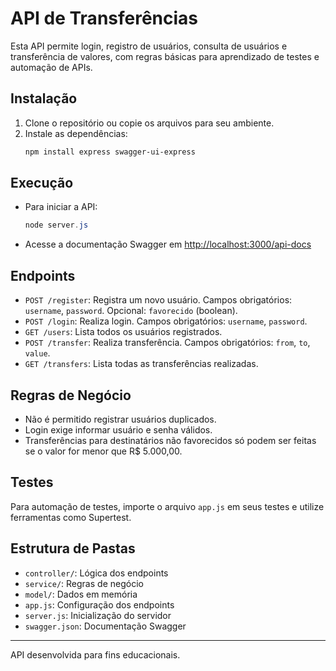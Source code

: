 # API de Transferências

Esta API permite login, registro de usuários, consulta de usuários e transferência de valores, com regras básicas para aprendizado de testes e automação de APIs.

## Instalação

1. Clone o repositório ou copie os arquivos para seu ambiente.
2. Instale as dependências:
   ```powershell
   npm install express swagger-ui-express
   ```

## Execução

- Para iniciar a API:
  ```powershell
  node server.js
  ```
- Acesse a documentação Swagger em [http://localhost:3000/api-docs](http://localhost:3000/api-docs)

## Endpoints

- `POST /register`: Registra um novo usuário. Campos obrigatórios: `username`, `password`. Opcional: `favorecido` (boolean).
- `POST /login`: Realiza login. Campos obrigatórios: `username`, `password`.
- `GET /users`: Lista todos os usuários registrados.
- `POST /transfer`: Realiza transferência. Campos obrigatórios: `from`, `to`, `value`.
- `GET /transfers`: Lista todas as transferências realizadas.

## Regras de Negócio

- Não é permitido registrar usuários duplicados.
- Login exige informar usuário e senha válidos.
- Transferências para destinatários não favorecidos só podem ser feitas se o valor for menor que R$ 5.000,00.

## Testes

Para automação de testes, importe o arquivo `app.js` em seus testes e utilize ferramentas como Supertest.

## Estrutura de Pastas

- `controller/`: Lógica dos endpoints
- `service/`: Regras de negócio
- `model/`: Dados em memória
- `app.js`: Configuração dos endpoints
- `server.js`: Inicialização do servidor
- `swagger.json`: Documentação Swagger

---

API desenvolvida para fins educacionais.
